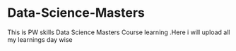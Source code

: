 # Data-Science-Masters
This is PW skills Data Science Masters Course learning .Here i will upload all my learnings day wise
